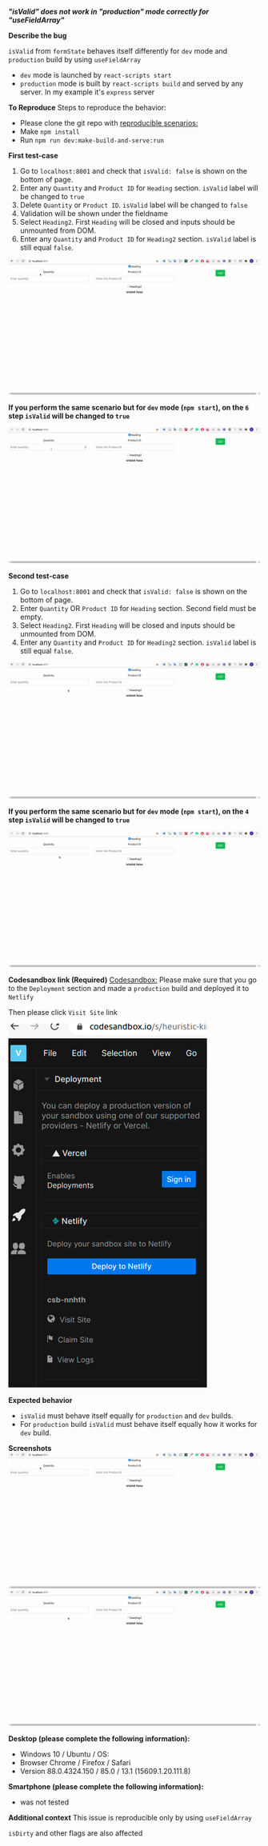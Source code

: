 ***"isValid" does not work in "production" mode correctly for "useFieldArray"***

**Describe the bug**

`isValid` from `formState` behaves itself differently for `dev` mode and `production` build by using `useFieldArray`

- `dev` mode is launched by `react-scripts start`
- `production` mode is built by `react-scripts build` and served by any server. In my example it's `express` server

 

**To Reproduce**
Steps to reproduce the behavior:
- Please clone the git repo with [reproducible scenarios:](https://github.com/Travellerme/react-hook-form-issue)
- Make `npm install`
- Run `npm run dev:make-build-and-serve:run`

**First test-case**

1. Go to `localhost:8001` and check that `isValid: false` is shown on the bottom of page.
2. Enter any `Quantity` and `Product ID` for `Heading` section. `isValid` label will be changed to `true` 
3. Delete `Quantity` or `Product ID`. `isValid` label will be changed to `false`
4. Validation will be shown under the fieldname
5. Select `Heading2`. First `Heading` will be closed and inputs should be unmounted from DOM.
6. Enter any `Quantity` and `Product ID` for `Heading2` section. `isValid` label is still equal `false`.

![Prod First scenario gif](Prod_first_scenario.gif?raw=true "Prod First scenario")

**If you perform the same scenario but for `dev` mode (`npm start`), on the `6` step `isValid` will be changed to `true`**

![Dev First scenario gif](Dev_first_scenario.gif?raw=true "Dev First scenario")

**Second test-case**

1. Go to `localhost:8001` and check that `isValid: false` is shown on the bottom of page.
2. Enter `Quantity` OR `Product ID` for `Heading` section. Second field must be empty. 
3. Select `Heading2`. First `Heading` will be closed and inputs should be unmounted from DOM.
4. Enter any `Quantity` and `Product ID` for `Heading2` section. `isValid` label is still equal `false`.

![Prod Second scenario gif](Prod_second_scenario.gif?raw=true "Prod Second scenario")

**If you perform the same scenario but for `dev` mode (`npm start`), on the `4` step `isValid` will be changed to `true`**

![Dev Second scenario gif](Dev_second_scenario.gif?raw=true "Dev Second scenario")

**Codesandbox link (Required)**
[Codesandbox:](https://codesandbox.io/s/heuristic-kirch-nnhth)
Please make sure that you go to the `Deployment` section and made a `production` build and deployed it to `Netlify`

Then please click `Visit Site` link

![Codesandbox](Codesandbox.png?raw=true "Codesandbox")

**Expected behavior**
- `isValid` must behave itself equally for `production` and `dev` builds.
- For `production` build `isValid` must behave itself equally how it works for `dev` build. 

**Screenshots**
![Prod First scenario gif](Prod_first_scenario.gif?raw=true "Prod First scenario")
![Prod Second scenario gif](Prod_second_scenario.gif?raw=true "Prod Second scenario")

**Desktop (please complete the following information):**

- Windows 10 / Ubuntu / OS:
- Browser Chrome / Firefox / Safari
- Version 88.0.4324.150 / 85.0 / 13.1 (15609.1.20.111.8)

**Smartphone (please complete the following information):**

- was not tested

**Additional context**
This issue is reproducible only by using `useFieldArray`

`isDirty` and other flags are also affected
